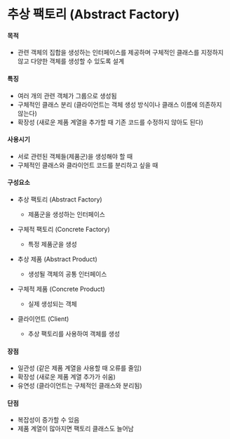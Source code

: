 # 추상 팩토리 (Abstract Factory)

#### 목적

- 관련 객체의 집합을 생성하는 인터페이스를 제공하며 구체적인 클래스를 지정하지 않고 다양한 객체를 생성할 수 있도록 설계

#### 특징

- 여러 개의 관련 객체가 그룹으로 생성됨
- 구체적인 클래스 분리 (클라이언트는 객체 생성 방식이나 클래스 이름에 의존하지 않는다)
- 확장성 (새로운 제품 계열을 추가할 때 기존 코드를 수정하지 않아도 된다)

#### 사용시기

- 서로 관련된 객체들(제품군)을 생성해야 할 때
- 구체적인 클래스와 클라이언트 코드를 분리하고 싶을 때

#### 구성요소

- 추상 팩토리 (Abstract Factory)

  - 제품군을 생성하는 인터페이스

- 구체적 팩토리 (Concrete Factory)

  - 특정 제품군을 생성

- 추상 제품 (Abstract Product)

  - 생성될 객체의 공통 인터페이스

- 구체적 제품 (Concrete Product)

  - 실제 생성되는 객체

- 클라이언트 (Client)

  - 추상 팩토리를 사용하여 객체를 생성

#### 장점

- 일관성 (같은 제품 계열을 사용할 때 오류를 줄임)
- 확장성 (새로운 제품 계열 추가가 쉬움)
- 유연성 (클라이언트는 구체적인 클래스와 분리됨)

#### 단점

- 복잡성이 증가할 수 있음
- 제품 계열이 많아지면 팩토리 클래스도 늘어남

